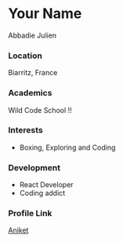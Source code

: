 # Your Name

Abbadie Julien

### Location

Biarritz, France

### Academics

Wild Code School !!

### Interests

- Boxing, Exploring and Coding

### Development

- React Developer
- Coding addict

### Profile Link

[Aniket](https://github.com/JIdayyy)
